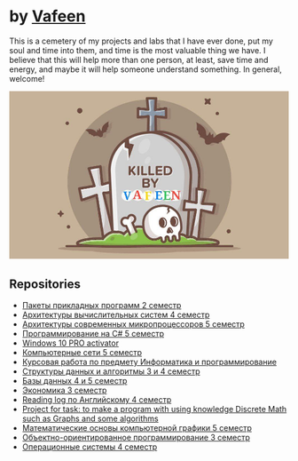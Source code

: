 # by [Vafeen](https://github.com/vafeen)

This is a cemetery of my projects and labs that I have ever done, put my soul and time into them, and time is the most valuable thing we have. I believe that this will help more than one person, at least, save time and energy, and maybe it will help someone understand something. In general, welcome!

![](vafeen.jpg)

## Repositories
- [Пакеты прикладных программ 2 семестр](https://github.com/vafeenLabs/application-software-packages_2-semester)
- [Архитектуры вычислительных систем 4 семестр](https://github.com/vafeenLabs/architecture-of-computing-systems_4-semester)
- [Архитектуры современных микропроцессоров 5 семестр](https://github.com/vafeenLabs/architecture-of-modern-microprocessors_5-semester)
- [Программирование на C# 5 семестр](https://github.com/vafeenLabs/c-sharp_5-semester)
- [Windows 10 PRO activator ](https://github.com/vafeenLabs/cmd-win10-pro-activator)
- [Компьютерные сети 5 семестр](https://github.com/vafeenLabs/computer-networks_5-semester)
- [Курсовая работа по предмету Информатика и программирование](https://github.com/vafeenLabs/computer-science-and-programming_2-semester)
- [Структуры данных и алгоритмы 3 и 4 семестр](https://github.com/vafeenLabs/data-structures-and-algorithms_3-4-semester)
- [Базы данных 4 и 5 семестр](https://github.com/vafeenLabs/db-5_semester)
- [Экономика 3 семестр](https://github.com/vafeenLabs/economy-presentation_3-semester)
- [Reading log по Английскому 4 семестр](https://github.com/vafeenLabs/english-reading-log)
- [Project for task: to make a program with using knowledge Discrete Math such as Graphs and some algorithms](https://github.com/vafeenLabs/javascript-moscow-travel-guide)
- [Математические основы компьютерной графики 5 семестр](https://github.com/vafeenLabs/mathematical_foundations_of_computer_graphics_5_semester)
- [Объектно-ориентированное программирование 3 семестр](https://github.com/vafeenLabs/OOP_3-semester)
- [Операционные системы 4 семестр](https://github.com/vafeenLabs/OS_4-semester)
